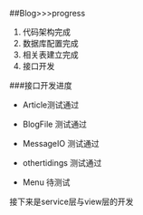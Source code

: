 ##Blog>>>progress
1. 代码架构完成
2. 数据库配置完成
3. 相关表建立完成
4. 接口开发


###接口开发进度

+ Article测试通过

+ BlogFile 测试通过

+ MessageIO 测试通过

+ othertidings 测试通过  

+ Menu  待测试





接下来是service层与view层的开发
